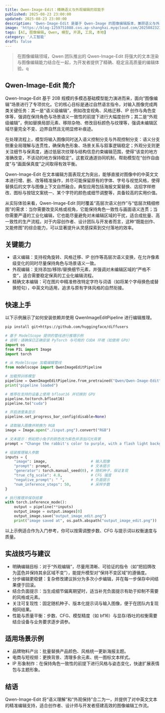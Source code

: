 ```yaml
---
title: Qwen-Image-Edit：精确语义与外观编辑的双能手
published: 2025-08-23 23:00:00
updated: 2025-08-23 23:00:00
description: 'Qwen-Image-Edit 是基于 Qwen-Image 的图像编辑版本，兼顾语义与外观编辑，支持中英文文本精确编辑，并提供便捷的推理示例。'
image: 'https://blog-1259751088.cos.ap-shanghai.myqcloud.com/20250823231937920.webp?imageSlim'
tags: [AI, 图像编辑, Qwen, 模型, 开源, 工具, 本地]
category: '人工智能'
draft: false
---
```


> 在图像编辑领域，Qwen 团队推出的 Qwen-Image-Edit 将强大的文本渲染与图像编辑能力结合在一起，为开发者提供了精确、稳定且高质量的编辑体验。q

## Qwen-Image-Edit 简介
Qwen-Image-Edit 基于 20B 规模的多模态基础模型能力演进而来，面向“图像编辑”场景进行了专项优化。它的核心目标是通过自然语言指令，对输入图像完成两类关键任务：其一是“语义级编辑”，例如改变视角、风格迁移、IP 创作与角色变体等，强调在保持角色与场景语义一致性的前提下进行大幅度创作；其二是“外观级编辑”，例如替换局部元素、移除杂物、修改目标颜色与纹理等，强调未编辑区域尽量完全不变、边界自然且无明显修补痕迹。

在处理流程上，模型将输入图像同时送入语义控制分支与外观控制分支：语义分支侧重全局理解与连贯性，确保角色形象、场景关系与叙事逻辑稳定；外观分支则更关注细节与保真度，通过低层次纹理与结构信息约束编辑范围，使得“该变的地方准确改变，不该动的地方保持稳定”。这套双通道协同机制，帮助模型在“创作自由度”与“画面保真度”之间取得有效平衡。

Qwen-Image-Edit 在文本编辑方面表现尤为突出，能够直接对图像中的中英文文本进行增、删、改等精准操作，并尽可能保留原有的字体、字号与视觉风格，使得替换后的文字与图像上下文自然融合。典型应用包括海报文案替换、店招字样修改、图标与按钮文案统一、某个字符的颜色或细节调整等，具备较高的实用价值。

从实际体验来看，Qwen-Image-Edit 同时覆盖“高层次语义创作”与“低层次精细修图”的需求：当你需要改变风格或视角，它能保持角色一致性与画面语义连贯；当你需要严谨的工业化编辑，它也能尽量避免对未编辑区域的干扰，适合成批量、高一致性的生产流程。对于内容创作者、设计团队与开发者而言，这种“既能创作、又能修图”的综合能力，可以显著提升从灵感探索到交付落地的效率。

## 关键能力
- 语义编辑：支持视角旋转、风格迁移、IP 创作等高层次语义变换，在允许像素级变化的同时尽量保持角色与场景语义一致。
- 外观编辑：支持添加/移除/替换细节元素，并强调对未编辑区域的“严格不变”，适合需要稳定保真的工业化编辑流程。
- 精确文本编辑：可在图片中精准修改特定字符与词语（如将某个字母换色或替换短句），中英文均适用，追求与原有字体风格的自然衔接。

## 快速上手
以下示例展示了如何安装依赖并使用 QwenImageEditPipeline 进行编辑推理。

```bash
pip install git+https://github.com/huggingface/diffusers
```

```python
# 基于 ModelScope 提供的管线进行推理示例
# 说明：请确保已正确安装 PyTorch 与可用的 CUDA 环境（如使用 GPU）
import os
from PIL import Image
import torch

# 从 ModelScope 加载编辑管线
from modelscope import QwenImageEditPipeline

# 加载预训练模型
pipeline = QwenImageEditPipeline.from_pretrained("Qwen/Qwen-Image-Edit")
print("pipeline loaded")

# 推荐在支持的设备上使用 bfloat16 并切换到 GPU
pipeline.to(torch.bfloat16)
pipeline.to("cuda")

# 开启进度条显示
pipeline.set_progress_bar_config(disable=None)

# 读取输入图像并转换为 RGB
image = Image.open("./input.png").convert("RGB")

# 文本提示：例如把小兔子的颜色改为紫色并添加闪光背景
prompt = "Change the rabbit's color to purple, with a flash light background."

# 组装推理输入参数
inputs = {
    "image": image,                    # 输入图像
    "prompt": prompt,                  # 文本提示
    "generator": torch.manual_seed(0), # 随机种子，保证复现
    "true_cfg_scale": 4.0,             # CFG 强度
    "negative_prompt": " ",            # 负面提示
    "num_inference_steps": 50,         # 采样步数
}

# 执行推理并保存结果
with torch.inference_mode():
    output = pipeline(**inputs)
    output_image = output.images[0]
    output_image.save("output_image_edit.png")
    print("image saved at", os.path.abspath("output_image_edit.png"))
```

以上示例适合作为入门参考，你可以按需调整步数、CFG 与提示词以权衡速度与质量。

## 实战技巧与建议
- 明确编辑目标：对于“外观编辑”，尽量用清晰、可验证的指令（如“把招牌改为蓝色并保持其余区域不变”），能提升模型对“保持不变区域”的遵循度。
- 分步编辑更稳健：复杂修改建议拆分为多次小步编辑，并在每一步保存中间结果便于回滚。
- 结合负面提示：当生成细节偏离期望时，适当补充负面提示有助于抑制不需要的风格或元素。
- 关注可复现性：固定随机种子、版本化提示词与输入图像，便于在团队内复现相同结果。
- 性能与质量平衡：步数、CFG、模型精度（如 bf16）与显存/吞吐的权衡需要结合设备与业务要求逐步调参。

## 适用场景示例
- 品牌物料产出：批量替换产品颜色、风格统一更新海报主题。
- 电商与短视频：更换背景、清理多余元素、统一图标文本样式。
- IP 形象制作：在保持角色一致性的前提下进行风格与姿态变化，快速扩展表情包与主题形象。

## 结语
Qwen-Image-Edit 将“语义理解”和“外观保持”合二为一，并提供了对中英文文本的精准编辑支持，适合创作者、设计师与开发者搭建高效的图像编辑工作流。